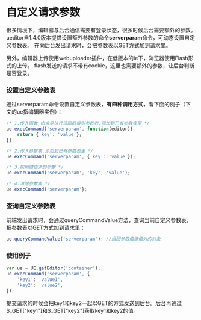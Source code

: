 # 自定义请求参数

很多情境下，编辑器与后台通信需要有登录状态，很多时候后台需要额外的参数。
ueditor自1.4.0版本提供设置额外参数的命令**serverparam**命令，可动态设置自定义参数表。
在向后台发出请求时，会把参数表以GET方式加到请求里。

另外，编辑器上传使用webuploader插件，在低版本的ie下，浏览器使用Flash形式的上传。
flash发送的请求不带有cookie，这里也需要额外的参数，让后台判断是否登录。

### 设置自定义参数表
通过serverparam命令设置自定义参数表，**有四种调用方式**，看下面的例子（下文的ue指编辑器实例）：
```javascript
/* 1.传入函数,命令里执行该函数得到参数表,添加到已有参数表里 */
ue.execCommand('serverparam', function(editor){
	return {'key': 'value'};
}};
```
```javascript
/* 2.传入参数表,添加到已有参数表里 */
ue.execCommand('serverparam', {'key': 'value'});
```
```javascript
/* 3.按照键值添加参数 */
ue.execCommand('serverparam', 'key', 'value');
```
```javascript
/* 4.清除参数表 */
ue.execCommand('serverparam'};
```

### 查询自定义参数表
前端发出请求时，会通过queryCommandValue方法，查询当前自定义参数表，把参数表以GET方式加到请求里：
```javascript
ue.queryCommandValue('serverparam'); //返回参数值键值对的对象
```

### 使用例子
```javascript
var ue = UE.getEditor('container');
ue.execCommand('serverparam', {
	'key1': 'value1',
	'key2': 'value2',
});
```
提交请求的时候会把key1和key2一起以GET的方式发送到后台。后台再通过$_GET["key1"]和$_GET["key2"]获取key1和key2的值。
